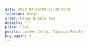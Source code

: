 ```yaml
---
date: 2023-07-06T00:27:36.954Z
location: Kinjo
order: Mango Bubble Tea
details: " "
price: Free
pearls: Lychee Jelly, Tapioca Pearls
buy_again: Y
---
```

